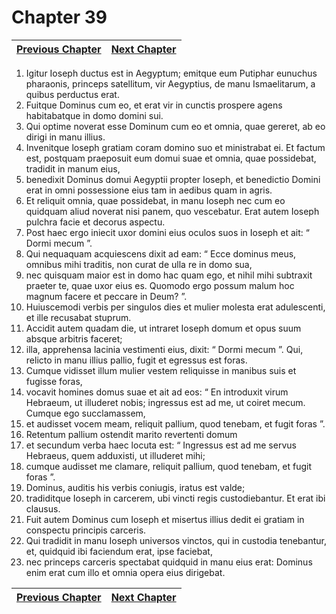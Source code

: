 # Chapter 39
| [Previous Chapter](Chapter%2038.md)| [Next Chapter](Chapter%2040.md) |
| --- | --- |
1. Igitur Ioseph ductus est in Aegyptum; emitque eum Putiphar eunuchus pharaonis, princeps satellitum, vir Aegyptius, de manu Ismaelitarum, a quibus perductus erat.
2. Fuitque Dominus cum eo, et erat vir in cunctis prospere agens habitabatque in domo domini sui.
3. Qui optime noverat esse Dominum cum eo et omnia, quae gereret, ab eo dirigi in manu illius.
4. Invenitque loseph gratiam coram domino suo et ministrabat ei. Et factum est, postquam praeposuit eum domui suae et omnia, quae possidebat, tradidit in manum eius,
5. benedixit Dominus domui Aegyptii propter Ioseph, et benedictio Domini erat in omni possessione eius tam in aedibus quam in agris.
6. Et reliquit omnia, quae possidebat, in manu Ioseph nec cum eo quidquam aliud noverat nisi panem, quo vescebatur. Erat autem Ioseph pulchra facie et decorus aspectu.
7. Post haec ergo iniecit uxor domini eius oculos suos in Ioseph et ait: “ Dormi mecum ”.
8. Qui nequaquam acquiescens dixit ad eam: “ Ecce dominus meus, omnibus mihi traditis, non curat de ulla re in domo sua,
9. nec quisquam maior est in domo hac quam ego, et nihil mihi subtraxit praeter te, quae uxor eius es. Quomodo ergo possum malum hoc magnum facere et peccare in Deum? ”.
10. Huiuscemodi verbis per singulos dies et mulier molesta erat adulescenti, et ille recusabat stuprum.
11. Accidit autem quadam die, ut intraret Ioseph domum et opus suum absque arbitris faceret;
12. illa, apprehensa lacinia vestimenti eius, dixit: “ Dormi mecum ”. Qui, relicto in manu illius pallio, fugit et egressus est foras.
13. Cumque vidisset illum mulier vestem reliquisse in manibus suis et fugisse foras,
14. vocavit homines domus suae et ait ad eos: “ En introduxit virum Hebraeum, ut illuderet nobis; ingressus est ad me, ut coiret mecum. Cumque ego succlamassem,
15. et audisset vocem meam, reliquit pallium, quod tenebam, et fugit foras ”.
16. Retentum pallium ostendit marito revertenti domum
17. et secundum verba haec locuta est: “ Ingressus est ad me servus Hebraeus, quem adduxisti, ut illuderet mihi;
18. cumque audisset me clamare, reliquit pallium, quod tenebam, et fugit foras ”.
19. Dominus, auditis his verbis coniugis, iratus est valde;
20. tradiditque Ioseph in carcerem, ubi vincti regis custodiebantur. Et erat ibi clausus.
21. Fuit autem Dominus cum Ioseph et misertus illius dedit ei gratiam in conspectu principis carceris.
22. Qui tradidit in manu Ioseph universos vinctos, qui in custodia tenebantur, et, quidquid ibi faciendum erat, ipse faciebat,
23. nec princeps carceris spectabat quidquid in manu eius erat: Dominus enim erat cum illo et omnia opera eius dirigebat.

| [Previous Chapter](Chapter%2038.md)| [Next Chapter](Chapter%2040.md) |
| --- | --- |